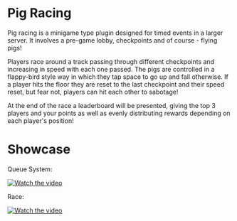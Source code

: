 # Pig Racing

Pig racing  is a minigame type plugin designed for timed events in a larger server. It involves a pre-game lobby, checkpoints and of course - flying pigs!

Players race around a track passing through different checkpoints and increasing in speed with each one passed. The pigs are controlled in a flappy-bird style way in which they tap space to go up and fall otherwise. If a player hits the floor they are reset to the last checkpoint and their speed reset, but fear not, players can hit each other to sabotage!

At the end of the race a leaderboard will be presented, giving the top 3 players and your points as well as evenly distributing rewards depending on each player's position!

# Showcase

Queue System:

[![Watch the video](https://img.youtube.com/vi/T-D1KVIuvjA/maxresdefault.jpg)](https://user-images.githubusercontent.com/75504654/167269565-2509757f-89e8-4431-bbd3-2325f953ab16.mov)

Race:

[![Watch the video](https://img.youtube.com/vi/T-D1KVIuvjA/maxresdefault.jpg)](https://user-images.githubusercontent.com/75504654/167269591-cf7b9039-d4fa-4e42-bb9f-30349bea952a.mov)
